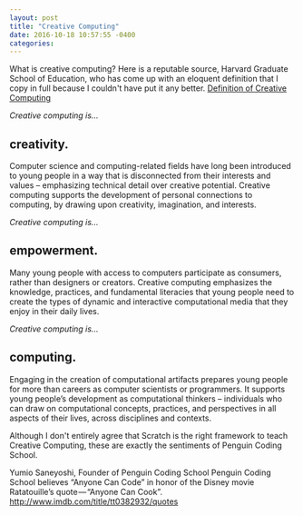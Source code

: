 ```yaml
---
layout: post
title: "Creative Computing"
date: 2016-10-18 10:57:55 -0400
categories: 
---
```


What is creative computing?  Here is a reputable source, Harvard Graduate School of Education, who has come up with an eloquent definition that I copy in full because I couldn't have put it any better. [Definition of Creative Computing](http://scratched.gse.harvard.edu/guide/)

*Creative computing is...*
## **creativity**.

Computer science and computing-related fields have long been introduced to young people in a way that is disconnected from their interests and values – emphasizing technical detail over creative potential. Creative computing supports the development of personal connections to computing, by drawing upon creativity, imagination, and interests.


*Creative computing is...*
## **empowerment.**

Many young people with access to computers participate as consumers, rather than designers or creators. Creative computing emphasizes the knowledge, practices, and fundamental literacies that young people need to create the types of dynamic and interactive computational media that they enjoy in their daily lives.


*Creative computing is...*
## **computing.**
Engaging in the creation of computational artifacts prepares young people for more than careers as computer scientists or programmers. It supports young people’s development as computational thinkers – individuals who can draw on computational concepts, practices, and perspectives in all aspects of their lives, across disciplines and contexts.

Although I don't entirely agree that Scratch is the right framework to teach Creative Computing, these are exactly the sentiments of Penguin Coding School.  

Yumio Saneyoshi, Founder of Penguin Coding School
Penguin Coding School believes “Anyone Can Code” in honor of the Disney movie Ratatouille’s quote — “Anyone Can Cook”. http://www.imdb.com/title/tt0382932/quotes



